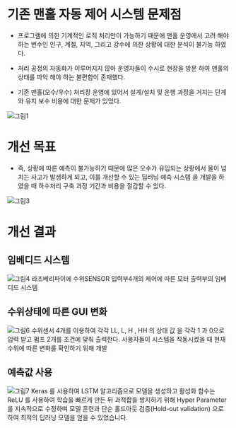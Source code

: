 # 기존 맨홀 자동 제어 시스템 문제점
- 프로그램에 의한 기계적인 로직 처리만이 가능하기 때문에 맨홀 운영에서  고려 해야 하는 변수인 인구, 계절, 지역, 그리고 강수에 의한 상황에 대한 분석이 불가능 하였다.

- 처리 공정의 자동화가 이루어지지 않아 운영자들이 수시로 현장을 방문 하여 맨홀의 상태를 파악 해야 하는  불편함이 존재했다.

- 기존 맨홀(오수/우수) 처리장 운영에 있어서 설계/설치 및 운행 과정을 거치는 단계와 유지 보수 비용에 대한  문제가 있었다.

![그림1](https://user-images.githubusercontent.com/57141105/101871574-275eff80-3bc7-11eb-8601-b088a35dbbb2.jpg)

# 개선 목표
- 즉, 상황에 따른 예측이 불가능하기 때문에 많은 오수가 유입되는 상황에서 물이 넘치는 사고가 발생하게 되고, 이를 개선할 수 있는 딥러닝 예측 시스템 을 개발을 하였을 때  하수처리 구축 과정 기간과 비용을 절감할 수 있다.

![그림3](https://user-images.githubusercontent.com/57141105/101873080-a9502800-3bc9-11eb-9206-55bc866a2c37.png)

# 개선 결과
## 임베디드 시스템
![그림4](https://user-images.githubusercontent.com/57141105/101873164-cf75c800-3bc9-11eb-83dc-7259aa7ab259.png)
라즈베리파이에 수위SENSOR 입력부4개의 제어에 따른 모터 출력부의 임베디드 시스템 

## 수위상태에 따른 GUI 변화
![그림6](https://user-images.githubusercontent.com/57141105/101873455-49a64c80-3bca-11eb-8951-f21d6f1cb58a.png)
수위센서 4개를 이용하여 각각 LL, L, H , HH 의 상태 값 을 각각 1 과 0으로 입력 받고 펌프 2개를 조건에 맞춰 출력한다.
사용자들이 시스템을 작동시켰을 때 현재 수위에 따른 변화를 확인하기 위해 개발 

## 예측값 사용
![그림7](https://user-images.githubusercontent.com/57141105/101873458-4b701000-3bca-11eb-8a2e-cc7690bbb4f8.png)
Keras 를 사용하여 LSTM 알고리즘으로 모델을 생성하고 활성화 함수는 ReLU 를 사용하여 학습을 빠르게 만든 뒤  과적합을 방지하기 위해 Hyper Parameter 를 지속적으로 수정하며 모델 훈련과 단순 홀드아웃 검증(Hold-out validation) 으로 하여 최적의 딥러닝 모델을 얻을 수 있었습니다.
